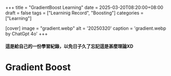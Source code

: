 +++
title = "GradientBoost Learning"
date = 2025-03-20T08:20:00+08:00
draft =  false
tags = ["Learninig Record", "Boosting"]
categories = ["Learning"]

[cover]
    image =  "gradient.webp"
    alt = '20250320'
    caption = 'gradient.webp by ChatGpt 4o'
+++

#### 這是給自己的一份學習紀錄，以免日子久了忘記這是甚麼理論XD

# Gradient Boost